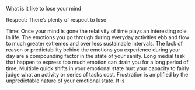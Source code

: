 What is it like to lose your mind

Respect:
There’s plenty of respect to lose 

Time:
Once your mind is gone the relativity of time plays an interesting role in life. The emotions you go through during everyday activities ebb and flow to much greater extremes and over less sustainable intervals.
The lack of reason or predictability behind the emotions you experience during your day are a compounding factor in the state of your sanity. Long medial task that happen to express too much emotion can drain you for a long period of time. Multiple quick shifts in your emotional state hurt your capacity to fairly judge what an activity or series of tasks cost. 
Frustration is amplified by the unpredictable nature of your emotional state. It is
